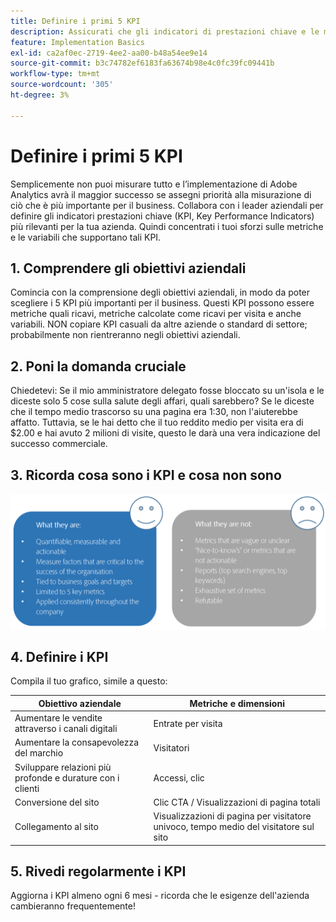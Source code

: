 ```yaml
---
title: Definire i primi 5 KPI
description: Assicurati che gli indicatori di prestazioni chiave e le metriche e dimensioni associate siano allineati in base alle tue esigenze aziendali.
feature: Implementation Basics
exl-id: ca2af0ec-2719-4ee2-aa00-b48a54ee9e14
source-git-commit: b3c74782ef6183fa63674b98e4c0fc39fc09441b
workflow-type: tm+mt
source-wordcount: '305'
ht-degree: 3%

---
```


# Definire i primi 5 KPI

Semplicemente non puoi misurare tutto e l’implementazione di Adobe Analytics avrà il maggior successo se assegni priorità alla misurazione di ciò che è più importante per il business. Collabora con i leader aziendali per definire gli indicatori prestazioni chiave (KPI, Key Performance Indicators) più rilevanti per la tua azienda. Quindi concentrati i tuoi sforzi sulle metriche e le variabili che supportano tali KPI.

## 1. Comprendere gli obiettivi aziendali

Comincia con la comprensione degli obiettivi aziendali, in modo da poter scegliere i 5 KPI più importanti per il business. Questi KPI possono essere metriche quali ricavi, metriche calcolate come ricavi per visita e anche variabili. NON copiare KPI casuali da altre aziende o standard di settore; probabilmente non rientreranno negli obiettivi aziendali.

## 2. Poni la domanda cruciale

Chiedetevi: Se il mio amministratore delegato fosse bloccato su un&#39;isola e le diceste solo 5 cose sulla salute degli affari, quali sarebbero? Se le diceste che il tempo medio trascorso su una pagina era 1:30, non l&#39;aiuterebbe affatto. Tuttavia, se le hai detto che il tuo reddito medio per visita era di $2.00 e hai avuto 2 milioni di visite, questo le darà una vera indicazione del successo commerciale.

## 3. Ricorda cosa sono i KPI e cosa non sono

![](assets/kpis.png)

## 4. Definire i KPI

Compila il tuo grafico, simile a questo:

| Obiettivo aziendale | Metriche e dimensioni |
| --- | --- |
| Aumentare le vendite attraverso i canali digitali | Entrate per visita |
| Aumentare la consapevolezza del marchio | Visitatori |
| Sviluppare relazioni più profonde e durature con i clienti | Accessi, clic |
| Conversione del sito | Clic CTA / Visualizzazioni di pagina totali |
| Collegamento al sito | Visualizzazioni di pagina per visitatore univoco, tempo medio del visitatore sul sito |

## 5. Rivedi regolarmente i KPI

Aggiorna i KPI almeno ogni 6 mesi - ricorda che le esigenze dell&#39;azienda cambieranno frequentemente!
